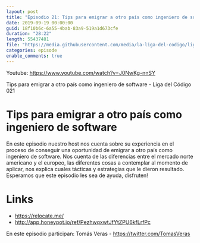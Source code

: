 ```yaml
---
layout: post
title: "Episodio 21: Tips para emigrar a otro país como ingeniero de software"
date: 2019-09-19 00:00:00
guid: 18f10b6c-6a55-4bab-83a9-519a1d673cfe
duration: "28:22"
length: 55437481
file: "https://media.githubusercontent.com/media/la-liga-del-codigo/ligadelcodigo/master/files/2019-09-19-tomas-veras-emigrar-a-otro-pais.mp3"
categories: episode
enable_comments: true
---
```


Youtube: <a href="https://www.youtube.com/watch?v=J0NwKg-nnSY">https://www.youtube.com/watch?v=J0NwKg-nnSY</a>

Tips para emigrar a otro país como ingeniero de software - Liga del Código 021

# Tips para emigrar a otro país como ingeniero de software

En este episodio nuestro host nos cuenta sobre su experiencia en el proceso de conseguir una oportunidad de emigrar a otro país como ingeniero de software. Nos cuenta de las diferencias entre el mercado norte americano y el europeo, las diferentes cosas a contemplar al momento de aplicar, nos explica cuales tácticas y estrategias que le dieron resultado. Esperamos que este episodio les sea de ayuda, disfruten!

# Links
- <a href="https://relocate.me/">https://relocate.me/</a>
- <a href="http://app.honeypot.io/ref/PezhwqxwtJfYtZPU6kfLrfPc">http://app.honeypot.io/ref/PezhwqxwtJfYtZPU6kfLrfPc</a>

En este episodio participan:
Tomás Veras - https://twitter.com/TomasVeras
